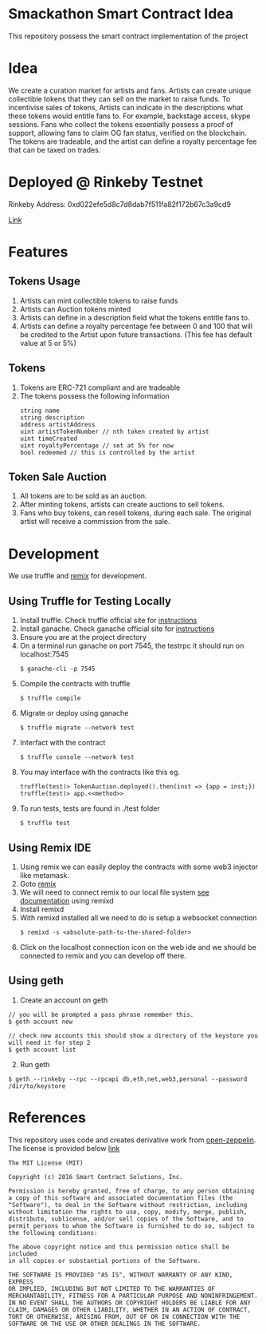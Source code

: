 # Smackathon Smart Contract Idea
This repository possess the smart contract implementation of the project

# Idea
We create a curation market for artists and fans. Artists can create unique collectible tokens that they can sell on the market to raise funds. To incentivise sales of tokens, Artists can indicate in the descriptions what these tokens would entitle fans to. For example, backstage access, skype sessions. Fans who collect the tokens essentially possess a proof of support, allowing fans to claim OG fan status, verified on the blockchain. The tokens are tradeable, and the artist can define a royalty percentage fee that can be taxed on trades.  

# Deployed @ Rinkeby Testnet
Rinkeby Address: 0xd022efe5d8c7d8dab7f511fa82f172b67c3a9cd9

[Link](https://rinkeby.etherscan.io/address/0xd022efe5d8c7d8dab7f511fa82f172b67c3a9cd9)

# Features
## Tokens Usage
1. Artists can mint collectible tokens to raise funds
2. Artists can Auction tokens minted
3. Artists can define in a description field what the tokens entitle fans to.
4. Artists can define a royalty percentage fee between 0 and 100 that will be credited to the Artist upon future transactions. (This fee has default value at 5 or 5%)

## Tokens 
1. Tokens are ERC-721 compliant and are tradeable
2. The tokens possess the following information
    ```
    string name
    string description
    address artistAddress
    uint artistTokenNumber // nth token created by artist
    uint timeCreated
    uint royaltyPercentage // set at 5% for now 
    bool redeemed // this is controlled by the artist
	```	

## Token Sale Auction
1. All tokens are to be sold as an auction. 
2. After minting tokens, artists can create auctions to sell tokens.
3. Fans who buy tokens, can resell tokens, during each sale. The original artist will receive a commission from the sale.

# Development
We use truffle and [remix](https://remix.ethereum.org) for development. 

## Using Truffle for Testing Locally
1. Install truffle. Check truffle official site for [instructions](http://truffleframework.com/)
2. Install ganache. Check ganache official site for [instructions](http://truffleframework.com/ganache/)
3. Ensure you are at the project directory 
4. On a terminal run ganache on port 7545, the testrpc it should run on localhost:7545
    ```
    $ ganache-cli -p 7545
    ```
5. Compile the contracts with truffle
    ```
    $ truffle compile
    ```
6. Migrate or deploy using ganache
    ```
    $ truffle migrate --network test 
    ```
7. Interfact with the contract
    ```
    $ truffle console --network test
    ```
8. You may interface with the contracts like this eg.
    ```
    truffle(test)> TokenAuction.deployed().then(inst => {app = inst;})
    truffle(test)> app.<<method>>
    ```
9. To run tests, tests are found in ./test folder
    ```
    $ truffle test
    ```        
## Using Remix IDE
1. Using remix we can easily deploy the contracts with some web3 injector like metamask. 
2. Goto [remix](https://remix.ethereum.org)
3. We will need to connect remix to our local file system [see documentation](https://remix.readthedocs.io/en/latest/tutorial_connect_remix_with_your_filesystem/) using remixd
4. Install remixd
5. With remixd installed all we need to do is setup a websocket connection
    ```
    $ remixd -s <absolute-path-to-the-shared-folder>
    ```
6. Click on the localhost connection icon on the web ide and we should be connected to remix and you can develop off there.        

## Using geth
1. Create an account on geth
```
// you will be prompted a pass phrase remember this.
$ geth account new

// check new accounts this should show a directory of the keystore you will need it for step 2
$ geth account list 
```

2. Run geth
```
$ geth --rinkeby --rpc --rpcapi db,eth,net,web3,personal --password /dir/to/keystore 
```
 
# References
This repository uses code and creates derivative work from [open-zeppelin](https://github.com/OpenZeppelin/openzeppelin-solidity). The license is provided below [link](https://github.com/OpenZeppelin/openzeppelin-solidity/blob/master/LICENSE) 

```
The MIT License (MIT)

Copyright (c) 2016 Smart Contract Solutions, Inc.

Permission is hereby granted, free of charge, to any person obtaining
a copy of this software and associated documentation files (the
"Software"), to deal in the Software without restriction, including
without limitation the rights to use, copy, modify, merge, publish,
distribute, sublicense, and/or sell copies of the Software, and to
permit persons to whom the Software is furnished to do so, subject to
the following conditions:

The above copyright notice and this permission notice shall be included
in all copies or substantial portions of the Software.

THE SOFTWARE IS PROVIDED "AS IS", WITHOUT WARRANTY OF ANY KIND, EXPRESS
OR IMPLIED, INCLUDING BUT NOT LIMITED TO THE WARRANTIES OF
MERCHANTABILITY, FITNESS FOR A PARTICULAR PURPOSE AND NONINFRINGEMENT.
IN NO EVENT SHALL THE AUTHORS OR COPYRIGHT HOLDERS BE LIABLE FOR ANY
CLAIM, DAMAGES OR OTHER LIABILITY, WHETHER IN AN ACTION OF CONTRACT,
TORT OR OTHERWISE, ARISING FROM, OUT OF OR IN CONNECTION WITH THE
SOFTWARE OR THE USE OR OTHER DEALINGS IN THE SOFTWARE.
```
